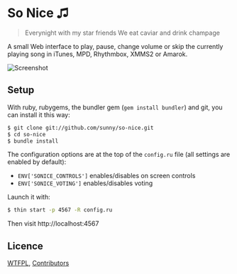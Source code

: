 So Nice ♫
=======

> Everynight with my star friends
> We eat caviar and drink champage

A small Web interface to play, pause, change volume or skip the currently
playing song in iTunes, MPD, Rhythmbox, XMMS2 or Amarok.

![Screenshot](https://github.com/sunny/so-nice/raw/gh-pages/screenshot.png)

Setup
-----

With ruby, rubygems, the bundler gem (`gem install bundler`) and git, you can install it this way:

```bash
$ git clone git://github.com/sunny/so-nice.git
$ cd so-nice
$ bundle install
```

The configuration options are at the top of the `config.ru` file (all settings are enabled by default):

- `ENV['SONICE_CONTROLS']` enables/disables on screen controls
- `ENV['SONICE_VOTING']` enables/disables voting

Launch it with:

```bash
$ thin start -p 4567 -R config.ru
```

Then visit http://localhost:4567


Licence
-------

[WTFPL](http://sam.zoy.org/wtfpl/),
[Contributors](https://github.com/sunny/so-nice/contributors)

